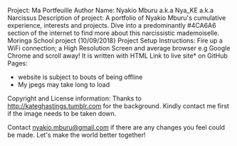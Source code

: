Project: Ma Portfeuille
Author Name: Nyakio Mburu a.k.a Nya_KE a.k.a Narcissus
Description of project: A portfolio of Nyakio Mburu's cumulative experience, interests and projects. Dive into a predominantly #4CA6A6 section of the internet to find more about this narcissistic mademoiselle. Moringa School project {10/09/2018}
Project Setup Instructions: Fire up a WiFi connection;
a High Resolution Screen and average browser e.g Google Chrome and scroll away! It is written with HTML
Link to live site* on GitHub Pages:
 - website is subject to bouts of being offline
 - My jpegs may take long to load


Copyright and License information:
Thanks to http://kateghastings.tumblr.com for the background. Kindly contact me first if the image needs to be taken down.


Contact nyakio.mburu@gmail.com if there are any changes you feel could be made. Let's make the world better together!
